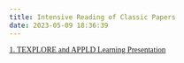 ```yaml
---
title: Intensive Reading of Classic Papers
date: 2023-05-09 18:36:39
---
```


<font face="Times">[1. TEXPLORE and APPLD Learning Presentation](https://nicewang.github.io/niceproject/learning/robotics/classic/texplore_appld_presentation)</font>
